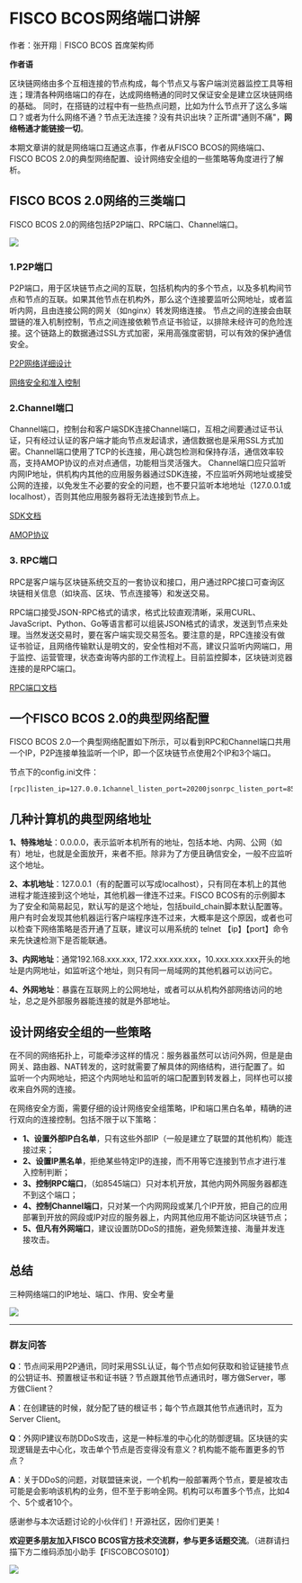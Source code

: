 # FISCO BCOS网络端口讲解

作者：张开翔｜FISCO BCOS 首席架构师

**作者语**

区块链网络由多个互相连接的节点构成，每个节点又与客户端浏览器监控工具等相连；理清各种网络端口的存在，达成网络畅通的同时又保证安全是建立区块链网络的基础。
同时，在搭链的过程中有一些热点问题，比如为什么节点开了这么多端口？或者为什么网络不通？节点无法连接？没有共识出块？正所谓"通则不痛"，**网络畅通才能链接一切**。

本期文章讲的就是网络端口互通这点事，作者从FISCO BCOS的网络端口、FISCO BCOS 2.0的典型网络配置、设计网络安全组的一些策略等角度进行了解析。

## FISCO BCOS 2.0网络的三类端口

FISCO BCOS 2.0的网络包括P2P端口、RPC端口、Channel端口。

![](../../../../images/articles/network_interface/IMG_4911.PNG)


### 1.P2P端口

P2P端口，用于区块链节点之间的互联，包括机构内的多个节点，以及多机构间节点和节点的互联。如果其他节点在机构外，那么这个连接要监听公网地址，或者监听内网，且由连接公网的网关（如nginx）转发网络连接。
节点之间的连接会由联盟链的准入机制控制，节点之间连接依赖节点证书验证，以排除未经许可的危险连接。这个链路上的数据通过SSL方式加密，采用高强度密钥，可以有效的保护通信安全。

[P2P网络详细设计](https://fisco-bcos-documentation.readthedocs.io/zh_CN/release-2.0/docs/design/p2p/p2p.html)

[网络安全和准入控制](https://fisco-bcos-documentation.readthedocs.io/zh_CN/release-2.0/docs/design/security_control/index.html)

### 2.Channel端口

Channel端口，控制台和客户端SDK连接Channel端口，互相之间要通过证书认证，只有经过认证的客户端才能向节点发起请求，通信数据也是采用SSL方式加密。Channel端口使用了TCP的长连接，用心跳包检测和保持存活，通信效率较高，支持AMOP协议的点对点通信，功能相当灵活强大。
Channel端口应只监听内网IP地址，供机构内其他的应用服务器通过SDK连接，不应监听外网地址或接受公网的连接，以免发生不必要的安全的问题，也不要只监听本地地址（127.0.0.1或localhost），否则其他应用服务器将无法连接到节点上。

[SDK文档](https://fisco-bcos-documentation.readthedocs.io/zh_CN/release-2.0/docs/sdk/sdk.html)

[AMOP协议](https://fisco-bcos-documentation.readthedocs.io/zh_CN/release-2.0/docs/manual/amop_protocol.html)

### 3. RPC端口

RPC是客户端与区块链系统交互的一套协议和接口，用户通过RPC接口可查询区块链相关信息（如块高、区块、节点连接等）和发送交易。

RPC端口接受JSON-RPC格式的请求，格式比较直观清晰，采用CURL、JavaScript、Python、Go等语言都可以组装JSON格式的请求，发送到节点来处理。当然发送交易时，要在客户端实现交易签名。要注意的是，RPC连接没有做证书验证，且网络传输默认是明文的，安全性相对不高，建议只监听内网端口，用于监控、运营管理，状态查询等内部的工作流程上。目前监控脚本，区块链浏览器连接的是RPC端口。

[RPC端口文档](https://fisco-bcos-documentation.readthedocs.io/zh_CN/release-2.0/docs/design/rpc.html)

## 一个FISCO BCOS 2.0的典型网络配置

FISCO BCOS 2.0一个典型网络配置如下所示，可以看到RPC和Channel端口共用一个IP，P2P连接单独监听一个IP，即一个区块链节点使用2个IP和3个端口。 

节点下的config.ini文件：

```
[rpc]listen_ip=127.0.0.1channel_listen_port=20200jsonrpc_listen_port=8545[p2p]listen_ip=0.0.0.0listen_port=30300
```

## 几种计算机的典型网络地址

**1、特殊地址**：0.0.0.0，表示监听本机所有的地址，包括本地、内网、公网（如有）地址，也就是全面放开，来者不拒。除非为了方便且确信安全，一般不应监听这个地址。

**2、本机地址**：127.0.0.1（有的配置可以写成localhost），只有同在本机上的其他进程才能连接到这个地址，其他机器一律连不过来。FISCO BCOS有的示例脚本为了安全和简易起见，默认写的是这个地址，包括build_chain脚本默认配置等。用户有时会发现其他机器运行客户端程序连不过来，大概率是这个原因，或者也可以检查下网络策略是否开通了互联，建议可以用系统的 telnet 【ip】【port】命令来先快速检测下是否能联通。

**3、内网地址**：通常192.168.xxx.xxx, 172.xxx.xxx.xxx，10.xxx.xxx.xxx开头的地址是内网地址，如监听这个地址，则只有同一局域网的其他机器可以访问它。

**4、外网地址**：暴露在互联网上的公网地址，或者可以从机构外部网络访问的地址，总之是外部服务器能连接的就是外部地址。

## 设计网络安全组的一些策略

在不同的网络拓扑上，可能牵涉这样的情况：服务器虽然可以访问外网，但是是由网关、路由器、NAT转发的，这时就需要了解具体的网络结构，进行配置了。如监听一个内网地址，把这个内网地址和监听的端口配置到转发器上，同样也可以接收来自外网的连接。

在网络安全方面，需要仔细的设计网络安全组策略，IP和端口黑白名单，精确的进行双向的连接控制。包括不限于以下策略：

- **1、设置外部IP白名单**，只有这些外部IP（一般是建立了联盟的其他机构）能连接过来；
- **2、设置IP黑名单**，拒绝某些特定IP的连接，而不用等它连接到节点才进行准入控制判断；
- **3、控制RPC端口**，（如8545端口）只对本机开放，其他内网外网服务器都连不到这个端口；
- **4、控制Channel端口**，只对某一个内网网段或某几个IP开放，把自己的应用部署到开放的网段或IP对应的服务器上，内网其他应用不能访问区块链节点；
- **5、但凡有外网端口**，建议设置防DDoS的措施，避免频繁连接、海量并发连接攻击。

## 总结

三种网络端口的IP地址、端口、作用、安全考量

![](../../../../images/articles/network_interface/IMG_4912.PNG)

------

### 群友问答

**Q**：节点间采用P2P通讯，同时采用SSL认证，每个节点如何获取和验证链接节点的公钥证书、预置根证书和证书链？节点跟其他节点通讯时，哪方做Server，哪方做Client？

**A**：在创建链的时候，就分配了链的根证书；每个节点跟其他节点通讯时，互为Server Client。

**Q**：外网IP建议布防DDoS攻击，这是一种标准的中心化的防御逻辑。区块链的实现逻辑是去中心化，攻击单个节点是否变得没有意义？机构能不能布置更多的节点？

**A**：关于DDoS的问题，对联盟链来说，一个机构一般部署两个节点，要是被攻击可能是会影响该机构的业务，但不至于影响全网。机构可以布置多个节点，比如4个、5个或者10个。

感谢参与本次话题讨论的小伙伴们！开源社区，因你们更美！

**欢迎更多朋友加入FISCO BCOS官方技术交流群，参与更多话题交流**。（进群请扫描下方二维码添加小助手【FISCOBCOS010】）

![](../../../../images/articles/小助手_FISCOBCOS010.png)
